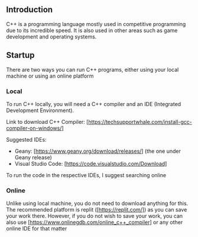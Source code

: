 ## Introduction

C++ is a programming language mostly used in competitive programming due to its incredible speed. It is also used in other areas such as game development and operating systems.

## Startup

There are two ways you can run C++ programs, either using your local machine or using an online platform

### Local

To run C++ locally, you will need a C++ compiler and an IDE (Integrated Development Environment).

Link to download C++ Compiler: [https://techsupportwhale.com/install-gcc-compiler-on-windows/]

Suggested IDEs:
- Geany: [https://www.geany.org/download/releases/] (the one under Geany release)
- Visual Studio Code: [https://code.visualstudio.com/Download]

To run the code in the respective IDEs, I suggest searching online

### Online

Unlike using local machine, you do not need to download anything for this. The recommended platform is replit ([https://replit.com/]) as you can save your work there. However, if you do not wish to save your work, you can also use [https://www.onlinegdb.com/online_c++_compiler] or any other online IDE for that matter
